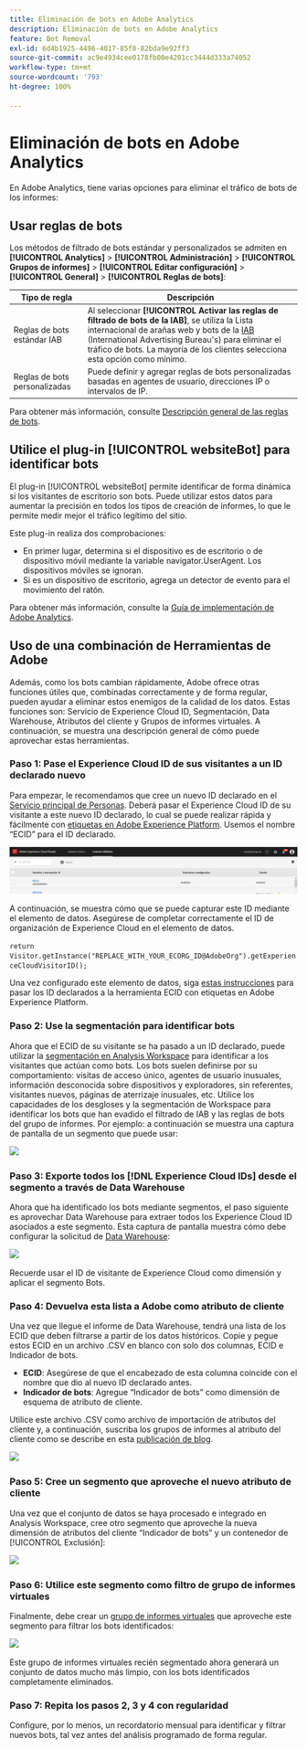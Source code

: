```yaml
---
title: Eliminación de bots en Adobe Analytics
description: Eliminación de bots en Adobe Analytics
feature: Bot Removal
exl-id: 6d4b1925-4496-4017-85f8-82bda9e92ff3
source-git-commit: ac9e4934cee0178fb00e4201cc3444d333a74052
workflow-type: tm+mt
source-wordcount: '793'
ht-degree: 100%

---
```


# Eliminación de bots en Adobe Analytics

En Adobe Analytics, tiene varias opciones para eliminar el tráfico de bots de los informes:

## Usar reglas de bots

Los métodos de filtrado de bots estándar y personalizados se admiten en **[!UICONTROL Analytics]** > **[!UICONTROL Administración]** > **[!UICONTROL Grupos de informes]** > **[!UICONTROL Editar configuración]** > **[!UICONTROL General]** > **[!UICONTROL Reglas de bots]**:

| Tipo de regla | Descripción |
|--- |--- |
| Reglas de bots estándar IAB | Al seleccionar **[!UICONTROL Activar las reglas de filtrado de bots de la IAB]**, se utiliza la Lista internacional de arañas web y bots de la [IAB](https://www.iab.com/) (International Advertising Bureau&#39;s) para eliminar el tráfico de bots. La mayoría de los clientes selecciona esta opción como mínimo. |
| Reglas de bots personalizadas | Puede definir y agregar reglas de bots personalizadas basadas en agentes de usuario, direcciones IP o intervalos de IP. |

Para obtener más información, consulte [Descripción general de las reglas de bots](/help/admin/admin/bot-removal/bot-rules.md).

## Utilice el plug-in [!UICONTROL websiteBot] para identificar bots

El plug-in [!UICONTROL websiteBot] permite identificar de forma dinámica si los visitantes de escritorio son bots. Puede utilizar estos datos para aumentar la precisión en todos los tipos de creación de informes, lo que le permite medir mejor el tráfico legítimo del sitio.

Este plug-in realiza dos comprobaciones:

* En primer lugar, determina si el dispositivo es de escritorio o de dispositivo móvil mediante la variable navigator.UserAgent. Los dispositivos móviles se ignoran.
* Si es un dispositivo de escritorio, agrega un detector de evento para el movimiento del ratón.

Para obtener más información, consulte la [Guía de implementación de Adobe Analytics](https://experienceleague.adobe.com/docs/analytics/implementation/vars/plugins/websitebot.html?lang=es).

## Uso de una combinación de Herramientas de Adobe

Además, como los bots cambian rápidamente, Adobe ofrece otras funciones útiles que, combinadas correctamente y de forma regular, pueden ayudar a eliminar estos enemigos de la calidad de los datos. Estas funciones son: Servicio de Experience Cloud ID, Segmentación, Data Warehouse, Atributos del cliente y Grupos de informes virtuales. A continuación, se muestra una descripción general de cómo puede aprovechar estas herramientas.

### Paso 1: Pase el Experience Cloud ID de sus visitantes a un ID declarado nuevo

Para empezar, le recomendamos que cree un nuevo ID declarado en el [Servicio principal de Personas](https://experienceleague.adobe.com/docs/core-services/interface/audiences/audience-library.html?lang=es). Deberá pasar el Experience Cloud ID de su visitante a este nuevo ID declarado, lo cual se puede realizar rápida y fácilmente con [etiquetas en Adobe Experience Platform](https://experienceleague.adobe.com/docs/experience-platform/tags/extensions/adobe/id-service/overview.html?lang=es). Usemos el nombre “ECID” para el ID declarado.

![](assets/bot-cust-attr-setup.png)

A continuación, se muestra cómo que se puede capturar este ID mediante el elemento de datos. Asegúrese de completar correctamente el ID de organización de Experience Cloud en el elemento de datos.

```return Visitor.getInstance("REPLACE_WITH_YOUR_ECORG_ID@AdobeOrg").getExperienceCloudVisitorID();```

Una vez configurado este elemento de datos, siga [estas instrucciones](https://experienceleague.adobe.com/docs/experience-platform/tags/extensions/adobe/id-service/overview.html) para pasar los ID declarados a la herramienta ECID con etiquetas en Adobe Experience Platform.

### Paso 2: Use la segmentación para identificar bots

Ahora que el ECID de su visitante se ha pasado a un ID declarado, puede utilizar la [segmentación en Analysis Workspace](https://experienceleague.adobe.com/docs/analytics/analyze/analysis-workspace/components/segments/t-freeform-project-segment.html?lang=es) para identificar a los visitantes que actúan como bots. Los bots suelen definirse por su comportamiento: visitas de acceso único, agentes de usuario inusuales, información desconocida sobre dispositivos y exploradores, sin referentes, visitantes nuevos, páginas de aterrizaje inusuales, etc. Utilice los capacidades de los desgloses y la segmentación de Workspace para identificar los bots que han evadido el filtrado de IAB y las reglas de bots del grupo de informes. Por ejemplo: a continuación se muestra una captura de pantalla de un segmento que puede usar:

![](assets/bot-filter-seg1.png)

### Paso 3: Exporte todos los [!DNL Experience Cloud IDs] desde el segmento a través de Data Warehouse

Ahora que ha identificado los bots mediante segmentos, el paso siguiente es aprovechar Data Warehouse para extraer todos los Experience Cloud ID asociados a este segmento. Esta captura de pantalla muestra cómo debe configurar la solicitud de [Data Warehouse](/help/export/data-warehouse/data-warehouse.md):

![](assets/bot-dwh-3.png)

Recuerde usar el ID de visitante de Experience Cloud como dimensión y aplicar el segmento Bots.

### Paso 4: Devuelva esta lista a Adobe como atributo de cliente

Una vez que llegue el informe de Data Warehouse, tendrá una lista de los ECID que deben filtrarse a partir de los datos históricos. Copie y pegue estos ECID en un archivo .CSV en blanco con solo dos columnas, ECID e Indicador de bots.

* **ECID**: Asegúrese de que el encabezado de esta columna coincide con el nombre que dio al nuevo ID declarado antes.
* **Indicador de bots**: Agregue “Indicador de bots” como dimensión de esquema de atributo de cliente.

Utilice este archivo .CSV como archivo de importación de atributos del cliente y, a continuación, suscriba los grupos de informes al atributo del cliente como se describe en esta [publicación de blog](https://theblog.adobe.com/link-digital-behavior-customers).

![](assets/bot-csv-4.png)

### Paso 5: Cree un segmento que aproveche el nuevo atributo de cliente

Una vez que el conjunto de datos se haya procesado e integrado en Analysis Workspace, cree otro segmento que aproveche la nueva dimensión de atributos del cliente “Indicador de bots” y un contenedor de [!UICONTROL Exclusión]:

![](assets/bot-filter-seg2.png)

### Paso 6: Utilice este segmento como filtro de grupo de informes virtuales

Finalmente, debe crear un [grupo de informes virtuales](/help/components/vrs/vrs-about.md) que aproveche este segmento para filtrar los bots identificados:

![](assets/bot-vrs.png)

Este grupo de informes virtuales recién segmentado ahora generará un conjunto de datos mucho más limpio, con los bots identificados completamente eliminados.

### Paso 7: Repita los pasos 2, 3 y 4 con regularidad

Configure, por lo menos, un recordatorio mensual para identificar y filtrar nuevos bots, tal vez antes del análisis programado de forma regular.
